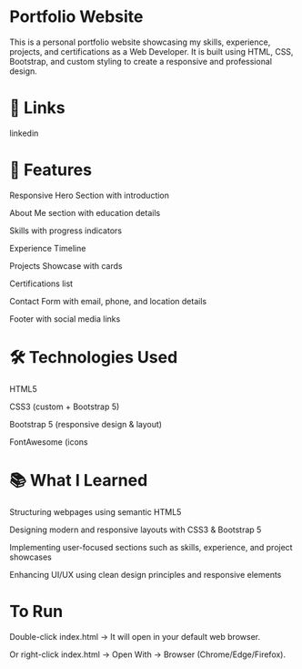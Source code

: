 # Portfolio Website
This is a personal portfolio website showcasing my skills, experience, projects, and certifications as a Web Developer. It is built using HTML, CSS, Bootstrap, and custom styling to create a responsive and professional design.

# 🔗 Links
linkedin

# 📌 Features
Responsive Hero Section with introduction

About Me section with education details

Skills with progress indicators

Experience Timeline

Projects Showcase with cards

Certifications list

Contact Form with email, phone, and location details

Footer with social media links

# 🛠️ Technologies Used
HTML5

CSS3 (custom + Bootstrap 5)

Bootstrap 5 (responsive design & layout)

FontAwesome (icons

# 📚 What I Learned
Structuring webpages using semantic HTML5

Designing modern and responsive layouts with CSS3 & Bootstrap 5

Implementing user-focused sections such as skills, experience, and project showcases

Enhancing UI/UX using clean design principles and responsive elements

# To Run
Double-click index.html → It will open in your default web browser.

Or right-click index.html → Open With → Browser (Chrome/Edge/Firefox).
